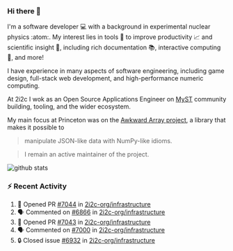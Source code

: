 ### Hi there 👋 

I'm a software developer 💻 with a background in experimental nuclear physics :atom:. My interest lies in tools :wrench: to improve productivity :chart_with_upwards_trend: and scientific insight :telescope:, including rich documentation 📚, interactive computing 🧮, and more! 

I have experience in many aspects of software engineering, including game design, full-stack web development, and high-performance numeric computing. 

At 2i2c I wok as an Open Source Applications Engineer on [MyST](https://github.com/jupyter-book/mystmd) community building, tooling, and the wider ecosystem. 

My main focus at Princeton was on the [Awkward Array project](awkward-array.org/), a library that makes it possible to 
> manipulate JSON-like data with NumPy-like idioms.

> I remain an active maintainer of the project. 

![github stats](https://github-readme-stats.vercel.app/api?username=agoose77&show_icons=true&hide_rank=true&hide_title=true&bg_color=30,e76445,904e95&text_color=efe3ec&icon_color=efe3ec)
<!--
**agoose77/agoose77** is a ✨ _special_ ✨ repository because its `README.md` (this file) appears on your GitHub profile.

Here are some ideas to get you started:

- 🔭 I’m currently working on ...
- 🌱 I’m currently learning ...
- 👯 I’m looking to collaborate on ...
- 🤔 I’m looking for help with ...
- 💬 Ask me about ...
- 📫 How to reach me: ...
- 😄 Pronouns: ...
- ⚡ Fun fact: ...
-->

### :zap: Recent Activity

<!--START_SECTION:activity-->
1. 💪 Opened PR [#7044](undefined) in [2i2c-org/infrastructure](https://github.com/2i2c-org/infrastructure)
2. 🗣 Commented on [#6866](https://github.com/2i2c-org/infrastructure/issues/6866#issuecomment-3457737644) in [2i2c-org/infrastructure](https://github.com/2i2c-org/infrastructure)
3. 💪 Opened PR [#7043](undefined) in [2i2c-org/infrastructure](https://github.com/2i2c-org/infrastructure)
4. 🗣 Commented on [#7000](https://github.com/2i2c-org/infrastructure/issues/7000#issuecomment-3457210581) in [2i2c-org/infrastructure](https://github.com/2i2c-org/infrastructure)
5. 🔒 Closed issue [#6932](https://github.com/2i2c-org/infrastructure/issues/6932) in [2i2c-org/infrastructure](https://github.com/2i2c-org/infrastructure)
<!--END_SECTION:activity-->
